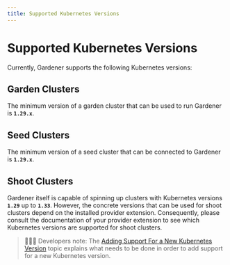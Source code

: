```yaml
---
title: Supported Kubernetes Versions
---
```


# Supported Kubernetes Versions

Currently, Gardener supports the following Kubernetes versions:

## Garden Clusters

The minimum version of a garden cluster that can be used to run Gardener is **`1.29.x`**.

## Seed Clusters

The minimum version of a seed cluster that can be connected to Gardener is **`1.29.x`**.

## Shoot Clusters

Gardener itself is capable of spinning up clusters with Kubernetes versions **`1.29`** up to **`1.33`**.
However, the concrete versions that can be used for shoot clusters depend on the installed provider extension.
Consequently, please consult the documentation of your provider extension to see which Kubernetes versions are supported for shoot clusters.

> 👨🏼‍💻 Developers note: The [Adding Support For a New Kubernetes Version](../../development/new-kubernetes-version.md) topic explains what needs to be done in order to add support for a new Kubernetes version.

